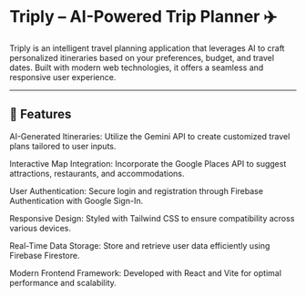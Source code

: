 # Triply – AI-Powered Trip Planner ✈️
Triply is an intelligent travel planning application that leverages AI to craft personalized itineraries based on your preferences, budget, and travel dates. Built with modern web technologies, it offers a seamless and responsive user experience.

---
## 🌟 Features
AI-Generated Itineraries: Utilize the Gemini API to create customized travel plans tailored to user inputs.

Interactive Map Integration: Incorporate the Google Places API to suggest attractions, restaurants, and accommodations.

User Authentication: Secure login and registration through Firebase Authentication with Google Sign-In.

Responsive Design: Styled with Tailwind CSS to ensure compatibility across various devices.

Real-Time Data Storage: Store and retrieve user data efficiently using Firebase Firestore.

Modern Frontend Framework: Developed with React and Vite for optimal performance and scalability.
